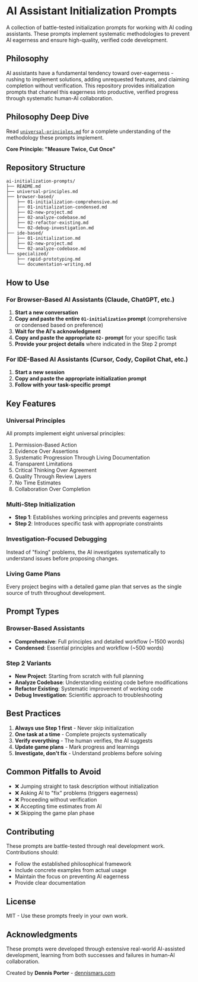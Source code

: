 # AI Assistant Initialization Prompts

A collection of battle-tested initialization prompts for working with AI coding assistants. These prompts implement systematic methodologies to prevent AI eagerness and ensure high-quality, verified code development.

## Philosophy

AI assistants have a fundamental tendency toward over-eagerness - rushing to implement solutions, adding unrequested features, and claiming completion without verification. This repository provides initialization prompts that channel this eagerness into productive, verified progress through systematic human-AI collaboration.

## Philosophy Deep Dive

Read [`universal-principles.md`](universal-principles.md) for a complete understanding of the methodology these prompts implement.

**Core Principle: "Measure Twice, Cut Once"**

## Repository Structure

```
ai-initialization-prompts/
├── README.md
├── universal-principles.md
├── browser-based/
│   ├── 01-initialization-comprehensive.md
│   ├── 01-initialization-condensed.md
│   ├── 02-new-project.md
│   ├── 02-analyze-codebase.md
│   ├── 02-refactor-existing.md
│   └── 02-debug-investigation.md
├── ide-based/
│   ├── 01-initialization.md
│   ├── 02-new-project.md
│   └── 02-analyze-codebase.md
└── specialized/
    ├── rapid-prototyping.md
    └── documentation-writing.md
```

## How to Use

### For Browser-Based AI Assistants (Claude, ChatGPT, etc.)

1. **Start a new conversation**
2. **Copy and paste the entire `01-initialization` prompt** (comprehensive or condensed based on preference)
3. **Wait for the AI's acknowledgment**
4. **Copy and paste the appropriate `02-` prompt** for your specific task
5. **Provide your project details** where indicated in the Step 2 prompt

### For IDE-Based AI Assistants (Cursor, Cody, Copilot Chat, etc.)

1. **Start a new session**
2. **Copy and paste the appropriate initialization prompt**
3. **Follow with your task-specific prompt**

## Key Features

### Universal Principles
All prompts implement eight universal principles:
1. Permission-Based Action
2. Evidence Over Assertions
3. Systematic Progression Through Living Documentation
4. Transparent Limitations
5. Critical Thinking Over Agreement
6. Quality Through Review Layers
7. No Time Estimates
8. Collaboration Over Completion

### Multi-Step Initialization
- **Step 1**: Establishes working principles and prevents eagerness
- **Step 2**: Introduces specific task with appropriate constraints

### Investigation-Focused Debugging
Instead of "fixing" problems, the AI investigates systematically to understand issues before proposing changes.

### Living Game Plans
Every project begins with a detailed game plan that serves as the single source of truth throughout development.

## Prompt Types

### Browser-Based Assistants
- **Comprehensive**: Full principles and detailed workflow (~1500 words)
- **Condensed**: Essential principles and workflow (~500 words)

### Step 2 Variants
- **New Project**: Starting from scratch with full planning
- **Analyze Codebase**: Understanding existing code before modifications
- **Refactor Existing**: Systematic improvement of working code
- **Debug Investigation**: Scientific approach to troubleshooting

## Best Practices

1. **Always use Step 1 first** - Never skip initialization
2. **One task at a time** - Complete projects systematically
3. **Verify everything** - The human verifies, the AI suggests
4. **Update game plans** - Mark progress and learnings
5. **Investigate, don't fix** - Understand problems before solving

## Common Pitfalls to Avoid

- ❌ Jumping straight to task description without initialization
- ❌ Asking AI to "fix" problems (triggers eagerness)
- ❌ Proceeding without verification
- ❌ Accepting time estimates from AI
- ❌ Skipping the game plan phase

## Contributing

These prompts are battle-tested through real development work. Contributions should:
- Follow the established philosophical framework
- Include concrete examples from actual usage
- Maintain the focus on preventing AI eagerness
- Provide clear documentation

## License

MIT - Use these prompts freely in your own work.

## Acknowledgments

These prompts were developed through extensive real-world AI-assisted development, learning from both successes and failures in human-AI collaboration.

Created by **Dennis Porter** - [dennismars.com](https://www.dennismars.com/)